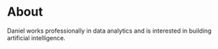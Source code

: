 # About

Daniel works professionally in data analytics and is interested in building artificial intelligence.

